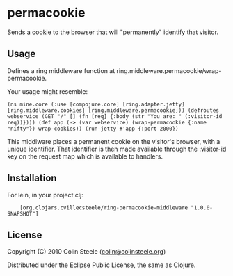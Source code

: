 # permacookie

Sends a cookie to the browser that will "permanently" identify that
visitor.

## Usage

Defines a ring middleware function at
ring.middleware.permacookie/wrap-permacookie.

Your usage might resemble:

`(ns mine.core
  (:use [compojure.core]
        [ring.adapter.jetty]
        [ring.middleware.cookies]
        [ring.middleware.permacookie]))
(defroutes webservice
  (GET "/" [] (fn [req] {:body (str "You are: " (:visitor-id req))})))
(def app (-> (var webservice)
             (wrap-permacookie {:name "nifty"})
             wrap-cookies))
(run-jetty #'app {:port 2000})`

This middlware places a permanent cookie on the visitor's browser,
with a unique identifier.  That identifier is then made available
through the :visitor-id key on the request map which is available to
handlers.

## Installation

For lein, in your project.clj:

        [org.clojars.cvillecsteele/ring-permacookie-middleware "1.0.0-SNAPSHOT"]

## License

Copyright (C) 2010 Colin Steele (colin@colinsteele.org)

Distributed under the Eclipse Public License, the same as Clojure.
